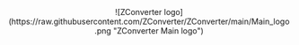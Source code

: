 <center>![ZConverter logo](https://raw.githubusercontent.com/ZConverter/ZConverter/main/Main_logo.png "ZConverter Main logo")</center>
